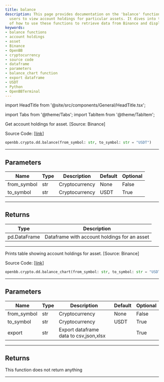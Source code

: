 ```yaml
---
title: balance
description: This page provides documentation on the 'balance' functions, enabling
  users to view account holdings for particular assets. It dives into the specifics
  of how to use these functions to retrieve data from Binance and display it efficiently.
keywords:
- balance functions
- account holdings
- asset
- Binance
- OpenBB
- cryptocurrency
- source code
- dataframe
- parameters
- balance_chart function
- export dataframe
- USDT
- Python
- OpenBBTerminal
---
```


import HeadTitle from '@site/src/components/General/HeadTitle.tsx';

<HeadTitle title="crypto.dd.balance - Reference | OpenBB SDK Docs" />

import Tabs from '@theme/Tabs';
import TabItem from '@theme/TabItem';

<Tabs>
<TabItem value="model" label="Model" default>

Get account holdings for asset. [Source: Binance]

Source Code: [[link](https://github.com/OpenBB-finance/OpenBBTerminal/tree/main/openbb_terminal/cryptocurrency/due_diligence/binance_model.py#L179)]

```python
openbb.crypto.dd.balance(from_symbol: str, to_symbol: str = "USDT")
```

---

## Parameters

| Name | Type | Description | Default | Optional |
| ---- | ---- | ----------- | ------- | -------- |
| from_symbol | str | Cryptocurrency | None | False |
| to_symbol | str | Cryptocurrency | USDT | True |


---

## Returns

| Type | Description |
| ---- | ----------- |
| pd.DataFrame | Dataframe with account holdings for an asset |
---

</TabItem>
<TabItem value="view" label="Chart">

Prints table showing account holdings for asset. [Source: Binance]

Source Code: [[link](https://github.com/OpenBB-finance/OpenBBTerminal/tree/main/openbb_terminal/cryptocurrency/due_diligence/binance_view.py#L64)]

```python
openbb.crypto.dd.balance_chart(from_symbol: str, to_symbol: str = "USDT", export: str = "")
```

---

## Parameters

| Name | Type | Description | Default | Optional |
| ---- | ---- | ----------- | ------- | -------- |
| from_symbol | str | Cryptocurrency | None | False |
| to_symbol | str | Cryptocurrency | USDT | True |
| export | str | Export dataframe data to csv,json,xlsx |  | True |


---

## Returns

This function does not return anything

---

</TabItem>
</Tabs>
